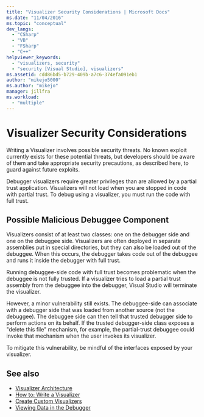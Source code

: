 ```yaml
---
title: "Visualizer Security Considerations | Microsoft Docs"
ms.date: "11/04/2016"
ms.topic: "conceptual"
dev_langs:
  - "CSharp"
  - "VB"
  - "FSharp"
  - "C++"
helpviewer_keywords:
  - "visualizers, security"
  - "security [Visual Studio], visualizers"
ms.assetid: cdd86bd5-b729-409b-a7c6-374efa091eb1
author: "mikejo5000"
ms.author: "mikejo"
manager: jillfra
ms.workload:
  - "multiple"
---
```

# Visualizer Security Considerations
Writing a Visualizer involves possible security threats. No known exploit currently exists for these potential threats, but developers should be aware of them and take appropriate security precautions, as described here, to guard against future exploits.

 Debugger visualizers require greater privileges than are allowed by a partial trust application. Visualizers will not load when you are stopped in code with partial trust. To debug using a visualizer, you must run the code with full trust.

## Possible Malicious Debuggee Component
 Visualizers consist of at least two classes: one on the debugger side and one on the debuggee side. Visualizers are often deployed in separate assemblies put in special directories, but they can also be loaded out of the debuggee. When this occurs, the debugger takes code out of the debuggee and runs it inside the debugger with full trust.

 Running debuggee-side code with full trust becomes problematic when the debuggee is not fully trusted. If a visualizer tries to load a partial trust assembly from the debuggee into the debugger, Visual Studio will terminate the visualizer.

 However, a minor vulnerability still exists. The debuggee-side can associate with a debugger side that was loaded from another source (not the debuggee). The debuggee side can then tell that trusted debugger side to perform actions on its behalf. If the trusted debugger-side class exposes a "delete this file" mechanism, for example, the partial-trust debuggee could invoke that mechanism when the user invokes its visualizer.

 To mitigate this vulnerability, be mindful of the interfaces exposed by your visualizer.

## See also
- [Visualizer Architecture](../debugger/visualizer-architecture.md)
- [How to: Write a Visualizer](/visualstudio/debugger/create-custom-visualizers-of-data)
- [Create Custom Visualizers](../debugger/create-custom-visualizers-of-data.md)
- [Viewing Data in the Debugger](../debugger/viewing-data-in-the-debugger.md)